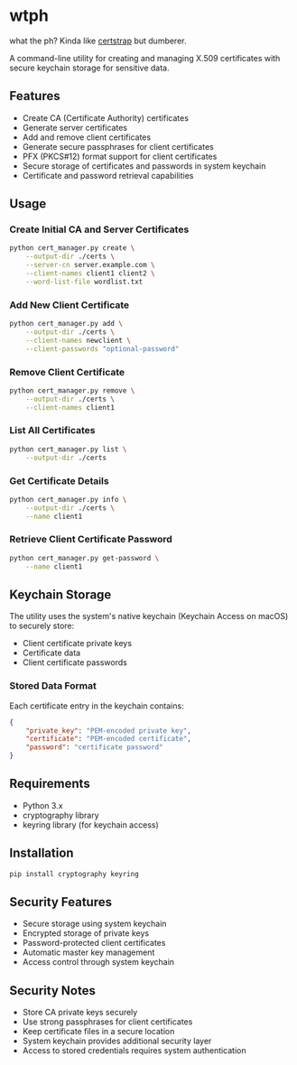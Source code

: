 # wtph

what the ph? Kinda like [certstrap](https://github.com/square/certstrap) but dumberer.

A command-line utility for creating and managing X.509 certificates with secure keychain storage for sensitive data.

## Features
- Create CA (Certificate Authority) certificates
- Generate server certificates
- Add and remove client certificates
- Generate secure passphrases for client certificates
- PFX (PKCS#12) format support for client certificates
- Secure storage of certificates and passwords in system keychain
- Certificate and password retrieval capabilities

## Usage

### Create Initial CA and Server Certificates
```bash
python cert_manager.py create \
    --output-dir ./certs \
    --server-cn server.example.com \
    --client-names client1 client2 \
    --word-list-file wordlist.txt
```

### Add New Client Certificate
```bash
python cert_manager.py add \
    --output-dir ./certs \
    --client-names newclient \
    --client-passwords "optional-password"
```

### Remove Client Certificate
```bash
python cert_manager.py remove \
    --output-dir ./certs \
    --client-names client1
```

### List All Certificates
```bash
python cert_manager.py list \
    --output-dir ./certs
```

### Get Certificate Details
```bash
python cert_manager.py info \
    --output-dir ./certs \
    --name client1
```

### Retrieve Client Certificate Password
```bash
python cert_manager.py get-password \
    --name client1
```

## Keychain Storage
The utility uses the system's native keychain (Keychain Access on macOS) to securely store:
- Client certificate private keys
- Certificate data
- Client certificate passwords

### Stored Data Format
Each certificate entry in the keychain contains:
```json
{
    "private_key": "PEM-encoded private key",
    "certificate": "PEM-encoded certificate",
    "password": "certificate password"
}
```

## Requirements
- Python 3.x
- cryptography library
- keyring library (for keychain access)

## Installation
```bash
pip install cryptography keyring
```

## Security Features
- Secure storage using system keychain
- Encrypted storage of private keys
- Password-protected client certificates
- Automatic master key management
- Access control through system keychain

## Security Notes
- Store CA private keys securely
- Use strong passphrases for client certificates
- Keep certificate files in a secure location
- System keychain provides additional security layer
- Access to stored credentials requires system authentication